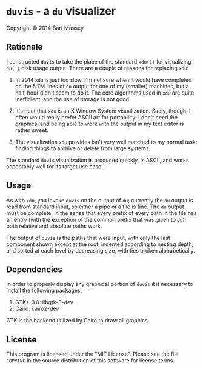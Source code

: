 # `duvis` - a `du` visualizer
Copyright © 2014 Bart Massey

## Rationale

I constructed `duvis` to take the place of the standard
`xdu(1)` for visualizing `du(1)` disk usage output. There
are a couple of reasons for replacing `xdu`:

1. In 2014 `xdu` is just too slow. I'm not sure when it
   would have completed on the 5.7M lines of `du` output for
   one of my (smaller) machines, but a half-hour didn't seem
   to do it. The core algorithms used in `xdu` are quite
   inefficient, and the use of storage is not good.

2. It's neat that `xdu` is an X Window System visualization.
   Sadly, though, I often would really prefer ASCII art for
   portability: I don't need the graphics, and being able to
   work with the output in my text editor is rather sweet.

3. The visualization `xdu` provides isn't very well matched
   to my normal task: finding things to archive or delete
   from large systems.

The standard `duvis` visualization is produced quickly, is ASCII, 
and works acceptably well for its target use case.

## Usage

As with `xdu`, you invoke `duvis` on the output of `du`;
currently the `du` output is read from standard input, so
either a pipe or a file is fine. The `du` output must be
complete, in the sense that every prefix of every path in
the file has an entry (with the exception of the common
prefix that was given to `du`); both relative and absolute
paths work.

The output of `duvis` is the paths that were input, with
only the last component shown except at the root, indented
according to nesting depth, and sorted at each level by
decreasing size, with ties broken alphabetically.

## Dependencies

In order to properly display any graphical portion of `duvis`
it it necessary to install the following packages:

1. GTK+-3.0: libgtk-3-dev
2. Cairo: cairo2-dev

GTK is the backend utilized by Cairo to draw all graphics.

## License

This program is licensed under the "MIT License".  Please
see the file `COPYING` in the source distribution of this
software for license terms.

